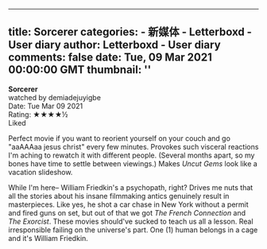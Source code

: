 
---
title: Sorcerer
categories: 
    - 新媒体
    - Letterboxd - User diary
author: Letterboxd - User diary
comments: false
date: Tue, 09 Mar 2021 00:00:00 GMT
thumbnail: ''
---

<div>   
<b>Sorcerer</b><br>watched by demiadejuyigbe<br>Date: Tue Mar 09 2021<br>Rating:  ★★★★½ <br>Liked<br>








<div>



<div><p>Perfect movie if you want to reorient yourself on your couch and go "aaAAAaa jesus christ" every few minutes. Provokes such visceral reactions I'm aching to rewatch it with different people. (Several months apart, so my bones have time to settle between viewings.) Makes <i>Uncut Gems</i> look like a vacation slideshow.</p><p>While I'm here– William Friedkin's a psychopath, right? Drives me nuts that all the stories about his insane filmmaking antics genuinely result in masterpieces. Like yes, he shot a car chase in New York without a permit and fired guns on set, but out of that we got <i>The French Connection</i> and <i>The Exorcist</i>. These movies should've sucked to teach us all a lesson. Real irresponsible failing on the universe's part. One (1) human belongs in a cage and it's William Friedkin.</p></div>

</div>
  
</div>
            